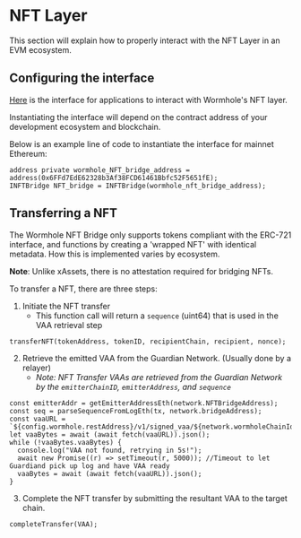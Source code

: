 # NFT Layer

This section will explain how to properly interact with the NFT Layer in an EVM ecosystem.

## Configuring the interface

[Here](https://github.com/wormhole-foundation/wormhole/tree/dev.v2/ethereum/contracts/interfaces) is the interface for applications to interact with Wormhole's NFT layer.

<!---
TODO
merge down the interface PR and link to actual file
-->

Instantiating the interface will depend on the contract address of your development ecosystem and blockchain.

Below is an example line of code to instantiate the interface for mainnet Ethereum:

```
address private wormhole_NFT_bridge_address = address(0x6FFd7EdE62328b3Af38FCD61461Bbfc52F5651fE);
INFTBridge NFT_bridge = INFTBridge(wormhole_nft_bridge_address);
```

## Transferring a NFT

The Wormhole NFT Bridge only supports tokens compliant with the ERC-721 interface, and functions by creating a 'wrapped NFT' with identical metadata. How this is implemented varies by ecosystem.

**Note**: Unlike xAssets, there is no attestation required for bridging NFTs.

To transfer a NFT, there are three steps:

1. Initiate the NFT transfer
   - This function call will return a `sequence` (uint64) that is used in the VAA retrieval step

```
transferNFT(tokenAddress, tokenID, recipientChain, recipient, nonce);
```

2. Retrieve the emitted VAA from the Guardian Network. (Usually done by a relayer)
   - _Note: NFT Transfer VAAs are retrieved from the Guardian Network by the `emitterChainID`, `emitterAddress`, and `sequence`_

```
const emitterAddr = getEmitterAddressEth(network.NFTBridgeAddress);
const seq = parseSequenceFromLogEth(tx, network.bridgeAddress);
const vaaURL = `${config.wormhole.restAddress}/v1/signed_vaa/${network.wormholeChainId}/${emitterAddr}/${seq}`;
let vaaBytes = await (await fetch(vaaURL)).json();
while (!vaaBytes.vaaBytes) {
  console.log("VAA not found, retrying in 5s!");
  await new Promise((r) => setTimeout(r, 5000)); //Timeout to let Guardiand pick up log and have VAA ready
  vaaBytes = await (await fetch(vaaURL)).json();
}
```

3.  Complete the NFT transfer by submitting the resultant VAA to the target chain.

```
completeTransfer(VAA);
```

<!---
TODO

additional usecases, most specifically how to grab the origin address of the wrapped NFT
-->
